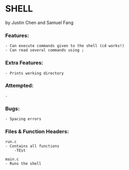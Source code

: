 # SHELL
by Justin Chen and Samuel Fang

### Features:
	- Can execute commands given to the shell (cd works!)
	- Can read several commands using ;

### Extra Features:
	- Prints working directory

### Attempted:
	- 

### Bugs:
	- Spacing errors
	
### Files & Function Headers:
	run.c
  	- Contains all functions
		-TEst
  
	main.c
  	- Runs the shell
